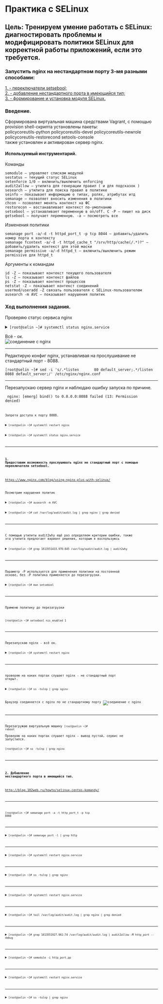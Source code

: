 # Практика с SELinux
## Цель: Тренируем умение работать с SELinux: диагностировать проблемы и модифицировать политики SELinux для корректной работы приложений, если это требуется.
### Запустить nginx на нестандартном порту 3-мя разными способами:  
[1. - переключатели setsebool;](#switchset)   
[2. - добавление нестандартного порта в имеющийся тип;](#addport)  
[3. - формирование и установка модуля SELinux.](#createmod)  

### Введение.  
Сформирована виртуальная машина средствами Vagrant, с помощью provision shell-скрипта установлены пакеты:  
policycoreutils-python policycoreutils-devel policycoreutils-newrole policycoreutils-restorecond setools-console  
также установлен и активирован сервер nginx.  
#### Используемый инструментарий.    
Команды  
  
    semodule — управляет списком модулей  
    sestatus — текущий статус SELinux  
    setenforce 1/0 — включить/выключить enforcing  
    audit2allow — утилита для генерации правил ( и для подсказок )  
    sesearch — утилита для поиска правил в политике  
    seinfo — показывает информацию о типах, ролях, атрибутах итд  
    semanage — позволяет вносить изменения в политики  
    chcon — позволяет менять контекст на ФС  
    restorecon — востанавливает контекст по-умолчанию  
    setsebool — устанавливает переменную в on/off. С -P — пишет на диск  
    getsebool — получает переменную. -a — посмотреть все  
  
  
Изменения политики  
  
    semanage port -a/-d -t httpd_port_t -p tcp 8044 — добавить/удалить номер порта к контексту  
    semanage fcontext -a/-d -t httpd_cache_t "/srv/http/cache(/.*)?" — добавить/удалить контекст для этой маски  
    semanage permissive -a/-d httpd_t — включить/выключить режим permissive для httpd_t  
  
  
Аргументы к командам  
  
    id -Z — показывает контекст текущего пользователя  
    ls -Z — показывает контекст файлов  
    ps -Z — показывает контекст процессов  
    netstat -Z — показывает контекст соединений  
    usermod/useradd -Z связать пользователя с SELinux-пользователем  
    ausearch -m AVC — показывает нарушения политик  
  
### Ход выполнения задания.  

Проверяю статус сервиса nginx 
<details><summary><code>[root@selin ~]# systemctl status nginx.service </code></summary>

```shell
● nginx.service - The nginx HTTP and reverse proxy server
   Loaded: loaded (/usr/lib/systemd/system/nginx.service; enabled; vendor preset: disabled)
   Active: active (running) since Tue 2021-02-16 09:37:26 UTC; 4s ago
  Process: 25090 ExecStart=/usr/sbin/nginx (code=exited, status=0/SUCCESS)
  Process: 25087 ExecStartPre=/usr/sbin/nginx -t (code=exited, status=0/SUCCESS)
  Process: 25086 ExecStartPre=/usr/bin/rm -f /run/nginx.pid (code=exited, status=0/SUCCESS)
 Main PID: 25092 (nginx)
   CGroup: /system.slice/nginx.service
           ├─25092 nginx: master process /usr/sbin/nginx
           └─25093 nginx: worker process

Feb 16 09:37:26 selin systemd[1]: Starting The nginx HTTP and reverse proxy server...
Feb 16 09:37:26 selin nginx[25087]: nginx: the configuration file /etc/nginx/nginx.conf syntax is ok
Feb 16 09:37:26 selin nginx[25087]: nginx: configuration file /etc/nginx/nginx.conf test is successful
Feb 16 09:37:26 selin systemd[1]: Failed to parse PID from file /run/nginx.pid: Invalid argument
Feb 16 09:37:26 selin systemd[1]: Started The nginx HTTP and reverse proxy server.
    
```
</details> 

Всё - ок.  
![соединение с nginx](nginx.png)
_________________________________________________
Редактирую конфиг nginx, устанавливая на прослушивание не стандартный порт - 8088.
<summary><code>[root@selin ~]# sed -i 's/.*listen       80 default_server;.*/listen       8088 default_server;/' /etc/nginx/nginx.conf </code></summary>

_________________________________________________
Перезапускаю сервер nginx и наблюдаю ошибку запуска по причине.  
  
<code> nginx: [emerg] bind() to 0.0.0.0:8088 failed (13: Permission denied) <code>  
  
Запрета доступа к порту 8088.  
  	
<details><summary><code>[root@selin ~]# systemctl restart nginx </code></summary>

```shell
Job for nginx.service failed because the control process exited with error code. See "systemctl status nginx.service" and "journalctl -xe" for details.
  
```
</details> 


<details><summary><code>[root@selin ~]# systemctl status nginx.service </code></summary>

```shell
● nginx.service - The nginx HTTP and reverse proxy server
   Loaded: loaded (/usr/lib/systemd/system/nginx.service; enabled; vendor preset: disabled)
   Active: failed (Result: exit-code) since Tue 2021-02-16 09:45:06 UTC; 13s ago
  Process: 25090 ExecStart=/usr/sbin/nginx (code=exited, status=0/SUCCESS)
  Process: 25111 ExecStartPre=/usr/sbin/nginx -t (code=exited, status=1/FAILURE)
  Process: 25109 ExecStartPre=/usr/bin/rm -f /run/nginx.pid (code=exited, status=0/SUCCESS)
 Main PID: 25092 (code=exited, status=0/SUCCESS)

Feb 16 09:45:06 selin systemd[1]: Stopped The nginx HTTP and reverse proxy server.
Feb 16 09:45:06 selin systemd[1]: Starting The nginx HTTP and reverse proxy server...
Feb 16 09:45:06 selin nginx[25111]: nginx: the configuration file /etc/nginx/nginx.conf syntax is ok
Feb 16 09:45:06 selin nginx[25111]: nginx: [emerg] bind() to 0.0.0.0:8088 failed (13: Permission denied)
Feb 16 09:45:06 selin nginx[25111]: nginx: configuration file /etc/nginx/nginx.conf test failed
Feb 16 09:45:06 selin systemd[1]: nginx.service: control process exited, code=exited status=1
Feb 16 09:45:06 selin systemd[1]: Failed to start The nginx HTTP and reverse proxy server.
Feb 16 09:45:06 selin systemd[1]: Unit nginx.service entered failed state.
Feb 16 09:45:06 selin systemd[1]: nginx.service failed.
  
```
</details> 


_________________________________________________
#### 1. Предоставим возможность прослушивать nginx не стандартный порт с помощью переключателя setsebool. <a name="switchset"></a>  

https://www.nginx.com/blog/using-nginx-plus-with-selinux/  

Посмотрим нарушения политик
<details><summary><code>[root@selin ~]# ausearch -m AVC </code></summary>

```shell
----
time->Wed Feb 17 08:43:53 2021
type=PROCTITLE msg=audit(1613551433.976:845): proctitle=2F7573722F7362696E2F6E67696E78002D74
type=SYSCALL msg=audit(1613551433.976:845): arch=c000003e syscall=49 success=no exit=-13 a0=6 a1=55c1b7a3d288 a2=10 a3=7ffed87e1b80 items=0 ppid=1 pid=3017 auid=4294967295 uid=0 gid=0 euid=0 suid=0 fsuid=0 egid=0 sgid=0 fsgid=0 tty=(none) ses=4294967295 comm="nginx" exe="/usr/sbin/nginx" subj=system_u:system_r:httpd_t:s0 key=(null)
type=AVC msg=audit(1613551433.976:845): avc:  denied  { name_bind } for  pid=3017 comm="nginx" src=8088 scontext=system_u:system_r:httpd_t:s0 tcontext=system_u:object_r:unreserved_port_t:s0 tclass=tcp_socket permissive=0
  
```
</details> 

<details><summary><code>[root@selin ~]# cat /var/log/audit/audit.log | grep nginx | grep denied </code></summary>

```shell
type=AVC msg=audit(1613551433.976:845): avc:  denied  { name_bind } for  pid=3017 comm="nginx" src=8088 scontext=system_u:system_r:httpd_t:s0 tcontext=system_u:object_r:unreserved_port_t:s0 tclass=tcp_socket permissive=0
  
```
</details> 

_________________________________________________
С помощью утилиты audit2why ещё раз определяем критерии ошибки, также эта утилита предлогает вариант решения, которым я воспользуюсь
<details><summary><code>[root@selin ~]# grep 1613551433.976:845 /var/log/audit/audit.log | audit2why </code></summary>

```shell
type=AVC msg=audit(1613551433.976:845): avc:  denied  { name_bind } for  pid=3017 comm="nginx" src=8088 scontext=system_u:system_r:httpd_t:s0 tcontext=system_u:object_r:unreserved_port_t:s0 tclass=tcp_socket permissive=0

	Was caused by:
	The boolean nis_enabled was set incorrectly. 
	Description:
	Allow system to run with NIS

	Allow access by executing:
	# setsebool -P nis_enabled 1
  
```
</details> 


_________________________________________________
Параметр -P используется для применения политики на постоянной основе, без -P политика применяется до перезагрузки.
<details><summary><code>[root@selin ~]# man setsebool</code></summary>

```shell
Without the -P option, only the current boolean value is affected; the boot-time default settings are not changed.
If the -P option is given, all pending values are written to the policy file on disk. So they will be persistent across reboots.
  
```
</details> 


_________________________________________________
Применю политику до перезагрузки  

<code>[root@selin ~]# setsebool nis_enabled 1 </code>  

_________________________________________________
Перезапускаю nginx - всё ок.
<details><summary><code>[root@selin ~]# systemctl restart nginx</code></summary>

```shell
[root@selin ~]# systemctl status nginx.service
● nginx.service - The nginx HTTP and reverse proxy server
   Loaded: loaded (/usr/lib/systemd/system/nginx.service; enabled; vendor preset: disabled)
   Active: active (running) since Wed 2021-02-17 08:47:04 UTC; 15s ago
  Process: 3040 ExecStart=/usr/sbin/nginx (code=exited, status=0/SUCCESS)
  Process: 3038 ExecStartPre=/usr/sbin/nginx -t (code=exited, status=0/SUCCESS)
  Process: 3037 ExecStartPre=/usr/bin/rm -f /run/nginx.pid (code=exited, status=0/SUCCESS)
 Main PID: 3042 (nginx)
   CGroup: /system.slice/nginx.service
           ├─3042 nginx: master process /usr/sbin/nginx
           └─3043 nginx: worker process

Feb 17 08:47:03 selin systemd[1]: Starting The nginx HTTP and reverse proxy server...
Feb 17 08:47:04 selin nginx[3038]: nginx: the configuration file /etc/nginx/nginx.conf syntax is ok
Feb 17 08:47:04 selin nginx[3038]: nginx: configuration file /etc/nginx/nginx.conf test is successful
Feb 17 08:47:04 selin systemd[1]: Failed to parse PID from file /run/nginx.pid: Invalid argument
Feb 17 08:47:04 selin systemd[1]: Started The nginx HTTP and reverse proxy server.
  
```
</details> 


_________________________________________________
проверяю на каких портах слушает nginx - не стандартный порт открыт.
<details><summary><code>[root@selin ~]# ss -tulnp | grep nginx</code></summary>

```shell
tcp    LISTEN     0      128       *:8088                  *:*                   users:(("nginx",pid=3043,fd=6),("nginx",pid=3042,fd=6))
tcp    LISTEN     0      128    [::]:80                 [::]:*                   users:(("nginx",pid=3043,fd=7),("nginx",pid=3042,fd=7))
  
```
</details> 

Браузер соединяется с nginx по не стандартному порту
![соединение с nginx](nginx88.png)



_________________________________________________
Перезагружаю виртуальную машину
<code>[root@selin ~]# reboot</code>  
Проверяю на каких портах слушает nginx - вывод пустой, сервис не запустился. 
<summary><code>[root@selin ~]# ss -tulnp | grep nginx</code></summary>  

_________________________________________________
#### 2. Добавление нестандартного порта в имеющийся тип.<a name="addport"></a> 
http://blog.102web.ru/howto/selinux-centos-komandy/  

_________________________________________________
<code>[root@selin ~]# semanage port -a -t http_port_t -p tcp 8088</code>

_________________________________________________
<details><summary><code>[root@selin ~]# semanage port -l | grep http</code></summary>

```shell
http_cache_port_t              tcp      8080, 8118, 8123, 10001-10010
http_cache_port_t              udp      3130
http_port_t                    tcp      8088, 80, 81, 443, 488, 8008, 8009, 8443, 9000
pegasus_http_port_t            tcp      5988
pegasus_https_port_t           tcp      5989
  
```
</details> 

_________________________________________________
<details><summary><code>[root@selin ~]# systemctl restart nginx.service</code></summary>

```shell
[root@selin ~]# systemctl status nginx.service
● nginx.service - The nginx HTTP and reverse proxy server
   Loaded: loaded (/usr/lib/systemd/system/nginx.service; enabled; vendor preset: disabled)
   Active: active (running) since Wed 2021-02-17 08:50:30 UTC; 8s ago
  Process: 995 ExecStart=/usr/sbin/nginx (code=exited, status=0/SUCCESS)
  Process: 993 ExecStartPre=/usr/sbin/nginx -t (code=exited, status=0/SUCCESS)
  Process: 992 ExecStartPre=/usr/bin/rm -f /run/nginx.pid (code=exited, status=0/SUCCESS)
 Main PID: 997 (nginx)
   CGroup: /system.slice/nginx.service
           ├─997 nginx: master process /usr/sbin/nginx
           └─998 nginx: worker process

Feb 17 08:50:30 selin systemd[1]: Starting The nginx HTTP and reverse proxy server...
Feb 17 08:50:30 selin nginx[993]: nginx: the configuration file /etc/nginx/nginx.conf syntax is ok
Feb 17 08:50:30 selin nginx[993]: nginx: configuration file /etc/nginx/nginx.conf test is successful
Feb 17 08:50:30 selin systemd[1]: Failed to parse PID from file /run/nginx.pid: Invalid argument
Feb 17 08:50:30 selin systemd[1]: Started The nginx HTTP and reverse proxy server.
  
```
</details> 

_________________________________________________
<details><summary><code>[root@selin ~]# ss -tulnp | grep nginx</code></summary>

```shell
tcp    LISTEN     0      128       *:8088                  *:*                   users:(("nginx",pid=998,fd=6),("nginx",pid=997,fd=6))
tcp    LISTEN     0      128    [::]:80                 [::]:*                   users:(("nginx",pid=998,fd=7),("nginx",pid=997,fd=7))

<details><summary><code>[root@selin ~]# semanage port -d -t http_port_t -p tcp 8088</code></summary>

```shell
  
```
</details> 

_________________________________________________
<details><summary><code>[root@selin ~]# systemctl restart nginx.service</code></summary>

```shell
Job for nginx.service failed because the control process exited with error code. See "systemctl status nginx.service" and "journalctl -xe" for details.
  
```
</details> 

_________________________________________________
<details><summary><code>[root@selin ~]# tail /var/log/audit/audit.log | grep nginx | grep denied</code></summary>

```shell
type=AVC msg=audit(1613551927.961:74): avc:  denied  { name_bind } for  pid=1017 comm="nginx" src=8088 scontext=system_u:system_r:httpd_t:s0 tcontext=system_u:object_r:unreserved_port_t:s0 tclass=tcp_socket permissive=0
  
```
</details> 


_________________________________________________
<details><summary><code>[root@selin ~]# grep 1613551927.961:74 /var/log/audit/audit.log | audit2allow -M http_port --debug</code></summary>

```shell
******************** IMPORTANT ***********************
To make this policy package active, execute:

semodule -i http_port.pp
  
```
</details> 

_________________________________________________
<details><summary><code>[root@selin ~]# semodule -i http_port.pp</code></summary>

```shell
  
```
</details> 

_________________________________________________
<details><summary><code>[root@selin ~]# systemctl restart nginx.service</code></summary>

```shell
[root@selin ~]# systemctl status nginx.service
● nginx.service - The nginx HTTP and reverse proxy server
   Loaded: loaded (/usr/lib/systemd/system/nginx.service; enabled; vendor preset: disabled)
   Active: active (running) since Wed 2021-02-17 08:54:23 UTC; 6s ago
  Process: 1046 ExecStart=/usr/sbin/nginx (code=exited, status=0/SUCCESS)
  Process: 1044 ExecStartPre=/usr/sbin/nginx -t (code=exited, status=0/SUCCESS)
  Process: 1043 ExecStartPre=/usr/bin/rm -f /run/nginx.pid (code=exited, status=0/SUCCESS)
 Main PID: 1048 (nginx)
   CGroup: /system.slice/nginx.service
           ├─1048 nginx: master process /usr/sbin/nginx
           └─1049 nginx: worker process

Feb 17 08:54:23 selin systemd[1]: Starting The nginx HTTP and reverse proxy server...
Feb 17 08:54:23 selin nginx[1044]: nginx: the configuration file /etc/nginx/nginx.conf syntax is ok
Feb 17 08:54:23 selin nginx[1044]: nginx: configuration file /etc/nginx/nginx.conf test is successful
Feb 17 08:54:23 selin systemd[1]: Failed to parse PID from file /run/nginx.pid: Invalid argument
Feb 17 08:54:23 selin systemd[1]: Started The nginx HTTP and reverse proxy server.
  
```
</details> 

_________________________________________________
<details><summary><code>[root@selin ~]# ss -tulnp | grep nginx</code></summary>

```shell
tcp    LISTEN     0      128       *:8088                  *:*                   users:(("nginx",pid=1049,fd=6),("nginx",pid=1048,fd=6))
tcp    LISTEN     0      128    [::]:80                 [::]:*                   users:(("nginx",pid=1049,fd=7),("nginx",pid=1048,fd=7))
[root@selin ~]# 
  
```
</details> 

